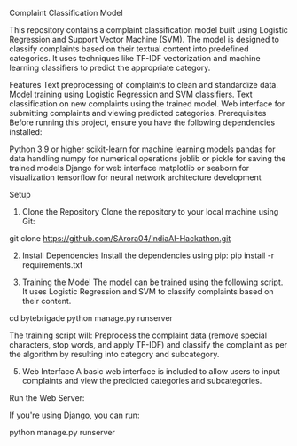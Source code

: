 Complaint Classification Model

This repository contains a complaint classification model built using Logistic Regression and Support Vector Machine (SVM). The model is designed to classify complaints based on their textual content into predefined categories. It uses techniques like TF-IDF vectorization and machine learning classifiers to predict the appropriate category.

Features
Text preprocessing of complaints to clean and standardize data.
Model training using Logistic Regression and SVM classifiers.
Text classification on new complaints using the trained model.
Web interface for submitting complaints and viewing predicted categories.
Prerequisites
Before running this project, ensure you have the following dependencies installed:

Python 3.9 or higher
scikit-learn for machine learning models
pandas for data handling
numpy for numerical operations
joblib or pickle for saving the trained models
Django for web interface 
matplotlib or seaborn for visualization 
tensorflow for neural network architecture development

Setup
1. Clone the Repository
Clone the repository to your local machine using Git:


git clone https://github.com/SArora04/IndiaAI-Hackathon.git

2. Install Dependencies
Install the dependencies using pip:
pip install -r requirements.txt

4. Training the Model
The model can be trained using the following script. It uses Logistic Regression and SVM to classify complaints based on their content.

cd bytebrigade
python manage.py runserver

The training script will:
Preprocess the complaint data (remove special characters, stop words, and apply TF-IDF) and classify the complaint as per the algorithm by resulting into category and subcategory.


5. Web Interface
A basic web interface is included to allow users to input complaints and view the predicted categories and subcategories.

Run the Web Server:

If you're using Django, you can run:

python manage.py runserver
